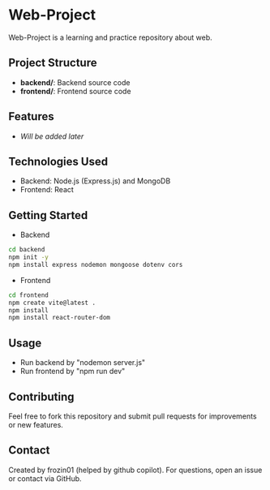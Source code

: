 # Web-Project
Web-Project is a learning and practice repository about web.

## Project Structure
- **backend/**: Backend source code
- **frontend/**: Frontend source code

## Features
- *Will be added later*

## Technologies Used
- Backend: Node.js (Express.js) and MongoDB
- Frontend: React

## Getting Started
- Backend
```bash
cd backend
npm init -y
npm install express nodemon mongoose dotenv cors
```
- Frontend
```bash
cd frontend
npm create vite@latest .
npm install
npm install react-router-dom
```

## Usage
- Run backend by "nodemon server.js"
- Run frontend by "npm run dev"

## Contributing
Feel free to fork this repository and submit pull requests for improvements or new features.

## Contact
Created by frozin01 (helped by github copilot). For questions, open an issue or contact via GitHub.